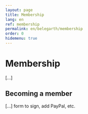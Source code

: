 ```yaml
---
layout: page
title: Membership
lang: en
ref: membership
permalink: en/belegarth/membership
order: 0
hidemenu: true
---
```


# Membership

[...]

## Becoming a member

[...] form to sign, add PayPal, etc.